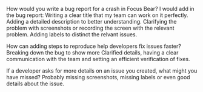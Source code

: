 How would you write a bug report for a crash in Focus Bear?
I would add in the bug report:
    Writing a clear title that my team can work on it perfectly.
    Adding a detailed description to better understanding.
    Clarifying the problem with screenshots or recording the screen with the relevant problem.
    Adding labels to distinct the relvant issues.

How can adding steps to reproduce help developers fix issues faster?
Breaking down the bug to show more Clarified details, having a clear communication with the team and setting an efficient verification of fixes.

If a developer asks for more details on an issue you created, what might you have missed?
Probably missing screenshots, missing labels or even good details about the issue.
